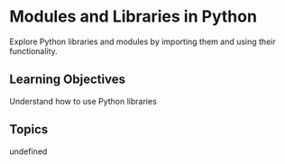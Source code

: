 # Modules and Libraries in Python

Explore Python libraries and modules by importing them and using their functionality.

## Learning Objectives
Understand how to use Python libraries

## Topics
undefined